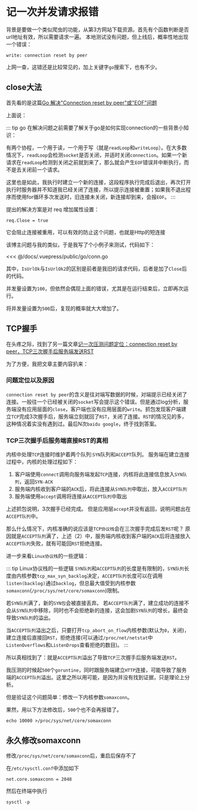 # 记一次并发请求报错

背景是要做一个类似爬虫的功能，从第3方网站下载资源。首先有个函数判断是否url地址有效，所以需要请求一遍。
本地测试没有问题，但上线后，概率性地出现一个错误：
```
write: connection reset by peer
```

上网一查，这错还是比较常见的，加上关键字`go`搜索下，也有不少。

## close大法

首先看的是这篇[Go 解决"Connection reset by peer"或"EOF"问题](https://studygolang.com/articles/9190)

上面说：

::: tip go 
在解决问题之前需要了解关于go是如何实现connection的一些背景小知识：

有两个协程，一个用于读，一个用于写（就是`readLoop`和`writeLoop`）。在大多数情况下，`readLoop`会检测`socket`是否关闭，并适时关闭`connection`。如果一个新请求在`readLoop`检测到关闭之前就到来了，那么就会产生`EOF`错误并中断执行，而不是去关闭前一个请求。

这里也是如此，我执行时建立一个新的连接，这段程序执行完成后退出，再次打开执行时服务器并不知道我已经关闭了连接，所以提示连接被重置；如果我不退出程序而使用for循环多次发送时，旧连接未关闭，新连接却到来，会报`EOF`。
:::

提出的解决方案是对 req 增加属性设置：
```
req.Close = true
```
它会阻止连接被重用，可以有效的防止这个问题，也就是Http的短连接

该博主问题与我的类似，于是我写了个小例子来测试，代码如下：

<<< @/docs/.vuepress/public/go/conn.go

其中，`IsUrlOk`与`IsUrlOk2`的区别是前者是我旧的请求代码，后者是加了`Close`后的代码。

并发量设置为`100`，但依然会偶现上面的错误，尤其是在运行结束后，立即再次运行。

将并发量设置为`500`后，复现的概率就大大增加了。

## TCP握手

在头疼之际，找到了另一篇文章[记一次压测问题定位：connection reset by peer，TCP三次握手后服务端发送RST](http://www.coder55.com/article/6791)

为了方便，我把文章主要内容扒来：

### 问题定位以及原因

`connection reset by peer`的含义是往对端写数据的时候，对端提示已经关闭了连接。一般往一个已经被关闭的`socket`写会提示这个错误。但是通过log分析，服务端没有应用层面的`close`，客户端也没有应用层面的`write`。抓包发现客户端建立`TCP`完成3次握手后，服务端立刻就回了`RST`，关闭了连接。`RST`的情况见的多，这种情况着实没有遇到过。最后N次`baidu google`，终于找到答案。

### TCP三次握手后服务端直接RST的真相

内核中处理`TCP`连接时维护着两个队列:`SYN`队列和`ACCEPT`队列。
服务端在建立连接过程中，内核的处理过程如下：

1. 客户端使用`connect`调用向服务端发起`TCP`连接，内核将此连接信息放入`SYN队列`，返回`SYN-ACK`
2. 服务端内核收到客户端的`ACK`后，将此连接从`SYN队列`中取出，放入`ACCEPT队列`
3. 服务端使用`accept`调用将连接从`ACCEPT队列`中取出

上述抓包说明，3次握手已经完成。
但是应用层`accept`并没有返回，说明问题出在`ACCEPT队列`中。

那么什么情况下，内核准确的说应该是`TCP协议栈`会在三次握手完成后发`RST`呢？
原因就是`ACCEPT队列`满了，上述（2）中，服务端内核收到客户端的`ACK`后将连接放入`ACCEPT队列`失败，就有可能回`RST`拒绝连接。

进一步来看`Linux协议栈`的一些逻辑：

::: tip Linux协议栈的一些逻辑
`SYN队列`和`ACCEPT队列`的长度是有限制的，`SYN队列`长度由内核参数`tcp_max_syn_backlog`决定，`ACCEPT队列`长度可以在调用`listen(backlog)`通过`backlog`，但总最大值受到内核参数`somaxconn`(`/proc/sys/net/core/somaxconn`)限制。

若`SYN队列`满了，新的`SYN包`会被直接丢弃。
若`ACCEPT队列`满了，建立成功的连接不会从`SYN队列`中移除，同时也不会拒绝新的连接，这会加剧`SYN队列`的增长，最终会导致`SYN队列`的溢出。

当`ACCEPT队列`溢出之后，只要打开`tcp_abort_on_flow`内核参数(默认为`0`，关闭)，建立连接后直接回`RST`，拒绝连接(可以通过`/proc/net/netstat`中`ListenOverflows`和`ListenDrops`查看拒绝的数目)。
:::

所以真相找到了：就是`ACCEPT队列`溢出了导致`TCP`三次握手后服务端发送`RST`。

我压测的时候起`500`个`goruntine`，同时跟服务端建立`HTTP`连接，可能导致了服务端的`ACCEPT队列`溢出。这里之所以用可能，是因为并没有找到证据，只是理论上分析。

但是验证这个问题简单：修改一下内核参数`somaxconn`。

果然，用以下方法修改后，`500`个也不会再报错了。

```
echo 10000 >/proc/sys/net/core/somaxconn
```

## 永久修改somaxconn

修改`/proc/sys/net/core/somaxconn`后，重启后保存不了

在`/etc/sysctl.conf`中添加如下
```
net.core.somaxconn = 2048
```
然后在终端中执行
```
sysctl -p
```
